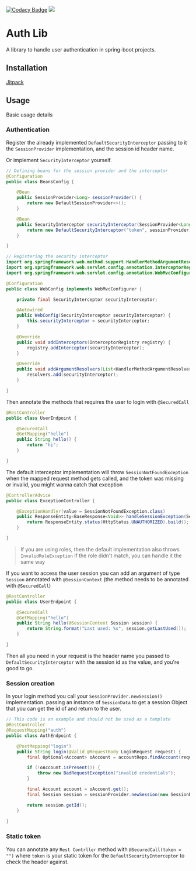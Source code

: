 [![Codacy Badge](https://api.codacy.com/project/badge/Grade/61d02e4a900f444f9cbf3731a022a927)](https://www.codacy.com/manual/MouamleH/security-login?utm_source=github.com&amp;utm_medium=referral&amp;utm_content=MouamleH/auth-lib&amp;utm_campaign=Badge_Grade)
[![](https://jitpack.io/v/MouamleH/auth-lib.svg)](https://jitpack.io/#MouamleH/auth-lib)


# Auth Lib
A library to handle user authentication in spring-boot projects.

## Installation
[Jitpack](https://jitpack.io/#MouamleH/auth-lib/2.0.1)

## Usage
Basic usage details

### Authentication
Register the already implemented `DefaultSecurityInterceptor` passing to it the `SessionProvider` implementation, and the session id header name.

Or implement `SecurityInterceptor` yourself.

```java
// Defining beans for the session provider and the interceptor 
@Configuration
public class BeansConfig {

    @Bean
    public SessionProvider<Long> sessionProvider() {
        return new DefaultSessionProvider<>();
    }

    @Bean
    public SecurityInterceptor securityInterceptor(SessionProvider<Long> sessionProvider) {
        return new DefaultSecurityInterceptor("token", sessionProvider);
    }

}
```

```java
// Registering the security interceptor
import org.springframework.web.method.support.HandlerMethodArgumentResolver;
import org.springframework.web.servlet.config.annotation.InterceptorRegistry;
import org.springframework.web.servlet.config.annotation.WebMvcConfigurer;

@Configuration
public class WebConfig implements WebMvcConfigurer {

    private final SecurityInterceptor securityInterceptor;

    @Autowired
    public WebConfig(SecurityInterceptor securityInterceptor) {
        this.securityInterceptor = securityInterceptor;
    }

    @Override
    public void addInterceptors(InterceptorRegistry registry) {
        registry.addInterceptor(securityInterceptor);
    }

    @Override
    public void addArgumentResolvers(List<HandlerMethodArgumentResolver> resolvers) {
        resolvers.add(securityInterceptor);
    }

}
```

Then annotate the methods that requires the user to login with `@SecuredCall`

```java
@RestController
public class UserEndpoint {

    @SecuredCall
    @GetMapping("hello")
    public String hello() {
        return "hi";
    }

}
```

The default interceptor implementation will throw `SessionNotFoundException`
when the mapped request method gets called, and the token was missing or invalid,
you might wanna catch that exception

```java
@ControllerAdvice
public class ExceptionController {

    @ExceptionHandler(value = SessionNotFoundException.class)
    public ResponseEntity<BaseResponse<Void>> handleSessionException(SessionNotFoundException exception) {
        return ResponseEntity.status(HttpStatus.UNAUTHORIZED).build();
    }

}
```

> If you are using roles, then the default implementation also throws `InvalidRoleException` if the role didn't match,
> you can handle it the same way

If you want to access the user session you can add 
an argument of type `Session` annotated with `@SessionContext` 
(the method needs to be annotated with `@SecuredCall`)

```java
@RestController
public class UserEndpoint {

    @SecuredCall
    @GetMapping("hello")
    public String hello(@SessionContext Session session) {
        return String.format("Last used: %s", session.getLastUsed());
    }

}
```

Then all you need in your request is the header name you passed to `DefaultSecurityInterceptor` with the session id as the value, and you're good to go.


### Session creation

In your login method you call your `SessionProvider.newSession()` implementation.
passing an instance of `SessionData` to get a session Object that you can get the id of and return to the user.

```java
// This code is an example and should not be used as a template
@RestController
@RequestMapping("auth")
public class AuthEndpoint {

    @PostMapping("login")
    public String login(@Valid @RequestBody LoginRequest request) {
        final Optional<Account> oAccount = accountRepo.findAccount(request.getUsername(), request.getPassword());

        if (!oAccount.isPresent()) {
            throw new BadRequestException("invalid credentials");
        }

        final Account account = oAccount.get();
        final Session session = sessionProvider.newSession(new SessionData<>(account.getId(), account.getRole().name()));

        return session.getId();
    }
   
}
```

### Static token

You can annotate any `Rest Contrller` method with `@SecuredCall(token = "")`  where `token` is your static token for the `DefaultSecurityInterceptor`  to check the header against. 

